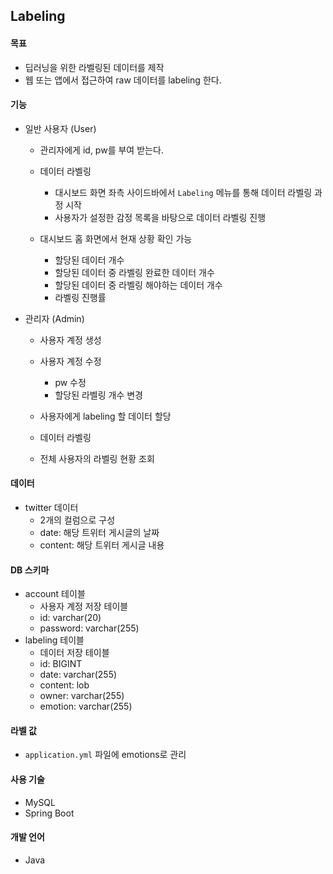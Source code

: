 ## Labeling

#### 목표
- 딥러닝을 위한 라벨링된 데이터를 제작
- 웹 또는 앱에서 접근하여 raw 데이터를 labeling 한다.

#### 기능
- 일반 사용자 (User)
  - 관리자에게 id, pw를 부여 받는다.
  
  - 데이터 라벨링
    - 대시보드 화면 좌측 사이드바에서 `Labeling` 메뉴를 통해 데이터 라벨링 과정 시작
    - 사용자가 설정한 감정 목록을 바탕으로 데이터 라벨링 진행
    
  - 대시보드 홈 화면에서 현재 상황 확인 가능
    - 할당된 데이터 개수
    - 할당된 데이터 중 라벨링 완료한 데이터 개수
    - 할당된 데이터 중 라벨링 해야하는 데이터 개수
    - 라벨링 진행률

- 관리자 (Admin)

  - 사용자 계정 생성
  
  - 사용자 계정 수정
    - pw 수정
    - 할당된 라벨링 개수 변경
    
  - 사용자에게 labeling 할 데이터 할당
  
  - 데이터 라벨링
  
  - 전체 사용자의 라벨링 현황 조회

#### 데이터
- twitter 데이터
  - 2개의 컬럼으로 구성
  - date: 해당 트위터 게시글의 날짜
  - content: 해당 트위터 게시글 내용 

#### DB 스키마
- account 테이블
  - 사용자 계정 저장 테이블
  - id: varchar(20)
  - password: varchar(255)
- labeling 테이블
  - 데이터 저장 테이블
  - id: BIGINT
  - date: varchar(255)
  - content: lob
  - owner: varchar(255)
  - emotion: varchar(255)

#### 라벨 값
- `application.yml` 파일에 emotions로 관리

#### 사용 기술
- MySQL
- Spring Boot

#### 개발 언어
- Java